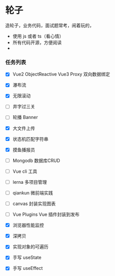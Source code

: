 # 轮子
造轮子，业务代码，面试题常考，闹着玩的，

* 使用 js 或者 ts（看心情）
* 所有代码开源，方便阅读
* 

### 任务列表

* [x] Vue2 ObjectReactive Vue3 Proxy 双向数据绑定
* [x] 瀑布流
* [x] 无限滚动
* [ ] 井字过三关
* [ ] 轮播 Banner
* [x] 大文件上传
* [x] 状态机匹配字符串
* [x] 摸鱼播报员
* [ ] Mongodb 数据库CRUD
* [ ] Vue cli 工具
* [ ] lerna 多项目管理
* [ ] qiankun 微前端实践
* [ ] canvas 封装实现图表
* [ ] Vue Plugins Vue 插件封装到发布
* [x] 浏览器性能监控
* [x] 深拷贝
* [x] 实现对象的可遍历
* [x] 手写 useState
* [x] 手写 useEffect



